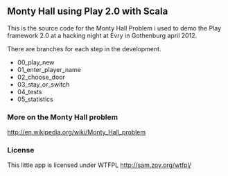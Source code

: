 ## Monty Hall using Play 2.0 with Scala
This is the source code for the Monty Hall Problem i used to demo the Play framework 2.0 at a hacking night at Evry in Gothenburg april 2012.

There are branches for each step in the development.

* 00_play_new
* 01_enter_player_name
* 02_choose_door
* 03_stay_or_switch
* 04_tests
* 05_statistics

### More on the Monty Hall problem
http://en.wikipedia.org/wiki/Monty_Hall_problem

### License
This little app is licensed under WTFPL
http://sam.zoy.org/wtfpl/
